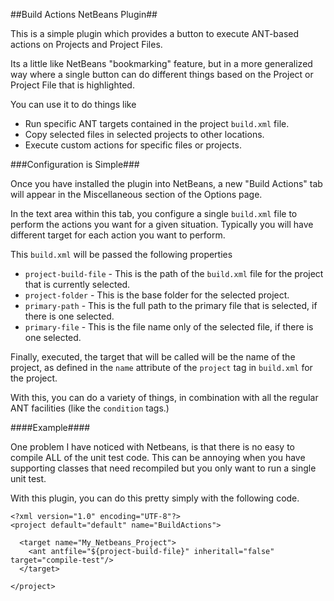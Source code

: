 ##Build Actions NetBeans Plugin##

This is a simple plugin which provides a button to execute ANT-based actions on Projects and Project Files.

Its a little like NetBeans "bookmarking" feature, but in a more generalized way where a single button can do different things based on the Project or Project File that is highlighted.

You can use it to do things like

* Run specific ANT targets contained in the project `build.xml` file.
* Copy selected files in selected projects to other locations.
* Execute custom actions for specific files or projects.

###Configuration is Simple###

Once you have installed the plugin into NetBeans, a new "Build Actions" tab will appear in the Miscellaneous section of the Options page.

In the text area within this tab, you configure a single `build.xml` file to perform the actions you want for a given situation. Typically you will have different target for each action you want to perform.

This `build.xml` will be passed the following properties

* `project-build-file` - This is the path of the `build.xml` file for the project that is currently selected.
* `project-folder` - This is the base folder for the selected project.
* `primary-path` - This is the full path to the primary file that is selected, if there is one selected.
* `primary-file` - This is the file name only of the selected file, if there is one selected.

Finally, executed, the target that will be called will be the name of the project, as defined in the `name` attribute of the `project` tag in `build.xml` for the project.

With this, you can do a variety of things, in combination with all the regular ANT facilities (like the `condition` tags.)

####Example####

One problem I have noticed with Netbeans, is that there is no easy to compile ALL of the unit test code. This can be annoying when you have supporting classes that need recompiled but you only want to run a single unit test.

With this plugin, you can do this pretty simply with the following code.


    <?xml version="1.0" encoding="UTF-8"?>
    <project default="default" name="BuildActions">

      <target name="My_Netbeans_Project">
        <ant antfile="${project-build-file}" inheritall="false" target="compile-test"/>
      </target>

    </project>
